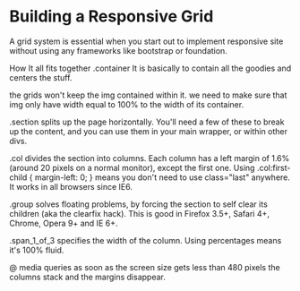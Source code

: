 # Building a Responsive Grid
A grid system is essential when you start out to implement responsive site without using any frameworks like bootstrap or foundation.

How It all fits together
.container
It is basically to contain all the goodies and centers the stuff.

the grids won't keep the img contained within it. we need to make sure that img only have width equal to 100% to the width of its container.

.section
splits up the page horizontally. You'll need a few of these to break up the content, and you can use them in your main wrapper, or within other divs.

.col
divides the section into columns. Each column has a left margin of 1.6% (around 20 pixels on a normal monitor), except the first one. Using .col:first-child { margin-left: 0; } means you don't need to use class="last" anywhere. It works in all browsers since IE6.

.group
solves floating problems, by forcing the section to self clear its children (aka the clearfix hack). This is good in Firefox 3.5+, Safari 4+, Chrome, Opera 9+ and IE 6+.

.span_1_of_3
specifies the width of the column. Using percentages means it's 100% fluid.

@ media queries
as soon as the screen size gets less than 480 pixels the columns stack and the margins disappear.
